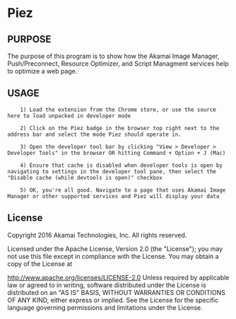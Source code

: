 Piez
===========

PURPOSE
-------
The purpose of this program is to show how the Akamai Image Manager, Push/Preconnect, Resource Optimizer, and Script Managment services help to optimize a web page.

USAGE
-------------
		1) Load the extension from the Chrome store, or use the source here to load unpacked in developer mode

		2) Click on the Piez badge in the browser top right next to the address bar and select the mode Piez should operate in.

		3) Open the developer tool bar by clicking "View > Developer > Developer Tools" in the browser OR hitting Command + Option + J (Mac)

		4) Ensure that cache is disabled when developer tools is open by navigating to settings in the developer tool pane, then select the "Disable cache (while devtools is open)" checkbox

		5) OK, you're all good. Navigate to a page that uses Akamai Image Manager or other supported services and Piez will display your data

License
-------------
Copyright 2016 Akamai Technologies, Inc. All rights reserved.

Licensed under the Apache License, Version 2.0 (the "License"); you may not use this file except in compliance with the License. You may obtain a copy of the License at

http://www.apache.org/licenses/LICENSE-2.0
Unless required by applicable law or agreed to in writing, software distributed under the License is distributed on an "AS IS" BASIS, WITHOUT WARRANTIES OR CONDITIONS OF ANY KIND, either express or implied. See the License for the specific language governing permissions and limitations under the License.
